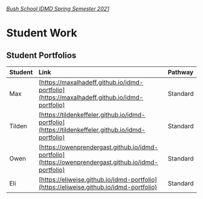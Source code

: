 [_Bush School IDMD Spring Semester 2021_](https://chandrunarayan.github.io/idmd/)
# Student Work

## Student Portfolios

| Student | Link | Pathway
| :--- | :--- | :--- |
| Max | [https://maxalhadeff.github.io/idmd-portfolio](https://maxalhadeff.github.io/idmd-portfolio) | Standard
| Tilden | [https://tildenkeffeler.github.io/idmd-portfolio](https://tildenkeffeler.github.io/idmd-portfolio) | Standard
| Owen | [https://owenprendergast.github.io/idmd-portfolio](https://owenprendergast.github.io/idmd-portfolio) | Standard
| Eli | [https://eliweise.github.io/idmd-portfolio](https://eliweise.github.io/idmd-portfolio) | Standard

